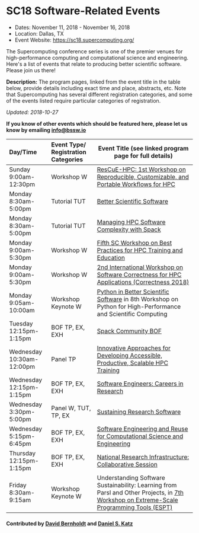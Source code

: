 # SC18 Software-Related Events

- Dates: November 11, 2018 - November 16, 2018
- Location: Dallas, TX
- Event Website: https://sc18.supercomputing.org/

The Supercomputing conference series is one of the premier venues for high-performance computing and computational science and engineering.  Here's a list of events that relate to producing better scientific software.  Please join us there!


**Description:** The program pages, linked from the event title in the table below, provide details including exact time and place, abstracts, etc.  Note that Supercomputing has several different registration categories, and some of the events listed require particular categories of registration.

*Updated: 2018-10-27*

**If you know of other events which should be featured here, please let us know by emailing info@bssw.io**

Day/Time | Event Type/<br>Registration Categories | Event Title (see linked program page for full details)
:---        |    :------------------------------    |--------------------------------------------------------
Sunday<br>9:00am-12:30pm |	Workshop W | [ResCuE-HPC: 1st Workshop on Reproducible, Customizable, and Portable Workflows for HPC](https://sc18.supercomputing.org/presentation/?id=wksp134&sess=sess167)
Monday<br>8:30am-5:00pm |	Tutorial TUT | [Better Scientific Software](https://sc18.supercomputing.org/presentation/?id=tut154&sess=sess239)
Monday<br>8:30am-5:00pm |	Tutorial TUT | [Managing HPC Software Complexity with Spack](https://sc18.supercomputing.org/presentation/?id=tut165&sess=sess252)
Monday<br>9:00am-5:30pm | Workshop W	| [Fifth SC Workshop on Best Practices for HPC Training and Education](https://sc18.supercomputing.org/presentation/?id=wksp133&sess=sess166)
Monday<br>9:00am-5:30pm | Workshop W	| [2nd International Workshop on Software Correctness for HPC Applications (Correctness 2018)](https://sc18.supercomputing.org/presentation/?id=wksp114&sess=sess150)
Monday<br>9:05am-10:00am | Workshop Keynote W | [Python in Better Scientific Software](https://sc18.supercomputing.org/presentation/?id=pec321&sess=sess172) in 8th Workshop on Python for High-Performance and Scientific Computing
Tuesday<br>12:15pm-1:15pm | BOF TP, EX, EXH	| [Spack Community BOF](https://sc18.supercomputing.org/?post_type=page&p=3479&id=bof173&sess=sess428)
Wednesday<br>10:30am-12:00pm |	Panel TP	| [Innovative Approaches for Developing Accessible, Productive, Scalable HPC Training](https://sc18.supercomputing.org/?post_type=page&p=3479&id=pan113&sess=sess297)
Wednesday<br>12:15pm-1:15pm | BOF TP, EX, EXH | [Software Engineers: Careers in Research](https://sc18.supercomputing.org/?post_type=page&p=3479&id=bof144&sess=sess411)
Wednesday<br>3:30pm-5:00pm | Panel W, TUT, TP, EX | [Sustaining Research Software](https://sc18.supercomputing.org/presentation/?id=pan110&sess=sess295)
Wednesday<br>5:15pm-6:45pm |	BOF TP, EX, EXH	| [Software Engineering and Reuse for Computational Science and Engineering](https://sc18.supercomputing.org/presentation/?id=bof171&sess=sess426)
Thursday<br>12:15pm-1:15pm | BOF TP, EX, EXH | [National Research Infrastructure: Collaborative Session](https://sc18.supercomputing.org/?post_type=page&p=3479&id=bof110&sess=sess371)
Friday<br>8:30am-9:15am | Workshop Keynote W | Understanding Software Sustainability: Learning from Parsl and Other Projects, in [7th Workshop on Extreme-Scale Programming Tools (ESPT)](https://sc18.supercomputing.org/presentation/?id=wksp118&sess=sess153)

#### Contributed by [David Bernholdt](https://github.com/bernhold "David Bernholdt GitHub Profile") and [Daniel S. Katz](https://github.com/danielskatz "Daniel S. Katz GitHub Profile")

<!---
Publish: yes
RSS update: 2018-10-25
Categories: collaboration
Topics: projects and organizations
Tags: conference
Level: 2
Prerequisites: defaults
Aggregate: none
--->
